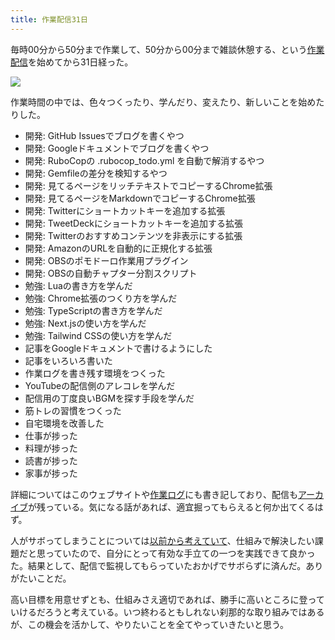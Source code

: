 ```yaml
---
title: 作業配信31日
---
```

毎時00分から50分まで作業して、50分から00分まで雑談休憩する、という[作業配信](https://www.youtube.com/c/r7kamura)を始めてから31日経った。

![](https://lh3.googleusercontent.com/docs/ADP-6oH3f9eJ0m-kws9Rwd6sqq03OmKFnZCZLTBGTpVSIHiil7lBZkQ1srvRZl8fJ-G9waAp0ekgVmHp4hTUZZS6i2HI5DhnEoKzeNA2YJexYKg8o7acu_f_oDUfsjPEsDoi_zIH0bs0hQNIYFfskRJ-8cxyopKskFQt5XP98P5xMTHX3SWS5TeFPrzBfIhTEIvQgfrcen7Br8itXTqToe3kQNcWG1NZk3OFOL9hFHZ5chJph6LFNHwHe5npT5voPx6I9JgL_ExUfapBW-QFOBnBZqAPlgVZ6KamkcS0gfHpBg3e2fgKI8NDolFsyvFzHHmB-A43t1sTjeWu--SsZKMKkAqweeFHrOUiOtTX4AaiCByeN7yi3DQT5aqpQMepWqcmCxqoLPNQVJqUj-aiDPebZEpX5moRxp-NhHaA6080prSxFAwPdnAi60C3deUTTWxp-ydgL60HB7AzYawaNO_6ed0NZPNZvFuc3mn_54XROmMvX20-slbjAHeS1lkofnTxCm1sNf_CltjTLUuZRRFUSK_D_0MOS9S5hp56g3Py-JL89u2plvZH8AOQRkDSpXwXJmPe4z3LTMGBPA_GNDqQdYP96AkXfvJVozoFs0wASBGVsHxoUP6HhDX52UVlrr6oM3NcYccnbwslusgJ5uX0HxeY5i2vqqaABcwbM8a4K9N-ot5BIWO1Q8EuFJS3wRMr5WN2Tyl6S4dU3dk8io-Y3E5gN2E3MfWZLqyI97HViQPXYL-x_5wmYTUT7xo_8q6zOoVgw3R7o2z-Cd6-G2fNGuxYWb5eyGqf5iU3MSpamMrvkm1OUvY71GQwKeX_M4c6I09DxRftdfAR2LiGZg0-e3WfC4oICwE9psve2yPEepyGQsD4R6FvsqBk1UywEMARlWHsa964v7uE4DOB6ZH6TCYPsgG6HppkptmW13kRd0RT2wS_5fyJllAofeUPkN50SSer_a-SajyhkLNXDTMl7IKeHMT2ZlSLxsK9oyYsi7IjRp08F3UWPYoJCHibGLNqbNEDPgore8B0SG4NGryC13JA0CVSPxGDhRcwrEmtFiOqEbDy2iHcDlLC58ld2Baj2vO13dZ-fHSVl8HvuqNyJEwekoY_5dxH7ojuGwiQMu6e_wDnEXlgl5tLeSiLfSoDUZpXlAqrymGubcTBSH2WRyp7iCjajA5H8q85L_Q9Kx8lYBfRo73HXMnh1P_vgZBbQuVwMQImhL-BeVsc6MENmyX4qPFXvDlc3X0ZFX9HhTCmTZuy)

作業時間の中では、色々つくったり、学んだり、変えたり、新しいことを始めたりした。

*   開発: GitHub Issuesでブログを書くやつ
*   開発: Googleドキュメントでブログを書くやつ
*   開発: RuboCopの .rubocop\_todo.yml を自動で解消するやつ
*   開発: Gemfileの差分を検知するやつ
*   開発: 見てるページをリッチテキストでコピーするChrome拡張
*   開発: 見てるページをMarkdownでコピーするChrome拡張
*   開発: Twitterにショートカットキーを追加する拡張
*   開発: TweetDeckにショートカットキーを追加する拡張
*   開発: Twitterのおすすめコンテンツを非表示にする拡張
*   開発: AmazonのURLを自動的に正規化する拡張
*   開発: OBSのポモドーロ作業用プラグイン
*   開発: OBSの自動チャプター分割スクリプト
*   勉強: Luaの書き方を学んだ
*   勉強: Chrome拡張のつくり方を学んだ
*   勉強: TypeScriptの書き方を学んだ
*   勉強: Next.jsの使い方を学んだ
*   勉強: Tailwind CSSの使い方を学んだ
*   記事をGoogleドキュメントで書けるようにした
*   記事をいろいろ書いた
*   作業ログを書き残す環境をつくった
*   YouTubeの配信側のアレコレを学んだ
*   配信用の丁度良いBGMを探す手段を学んだ
*   筋トレの習慣をつくった
*   自宅環境を改善した
*   仕事が捗った
*   料理が捗った
*   読書が捗った
*   家事が捗った

詳細についてはこのウェブサイトや[作業ログ](https://r7kamura.github.io/diary/)にも書き記しており、配信も[アーカイブ](https://www.youtube.com/c/r7kamura)が残っている。気になる話があれば、適宜掘ってもらえると何か出てくるはず。

人がサボってしまうことについては[以前から考えていて](https://twitter.com/r7kamura/status/1529728163068395521)、仕組みで解決したい課題だと思っていたので、自分にとって有効な手立ての一つを実践できて良かった。結果として、配信で監視してもらっていたおかげでサボらずに済んだ。ありがたいことだ。

高い目標を用意せずとも、仕組みさえ適切であれば、勝手に高いところに登っていけるだろうと考えている。いつ終わるともしれない刹那的な取り組みではあるが、この機会を活かして、やりたいことを全てやっていきたいと思う。
